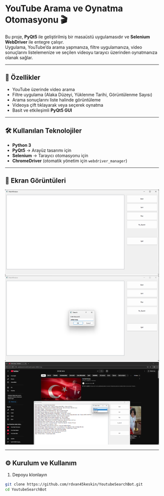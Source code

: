 # YouTube Arama ve Oynatma Otomasyonu 🎬

Bu proje, **PyQt5** ile geliştirilmiş bir masaüstü uygulamasıdır ve **Selenium WebDriver** ile entegre çalışır.  
Uygulama, YouTube’da arama yapmanıza, filtre uygulamanıza, video sonuçlarını listelemenize ve seçilen videoyu tarayıcı üzerinden oynatmanıza olanak sağlar.

---

## 🚀 Özellikler
- YouTube üzerinde video arama
- Filtre uygulama (Alaka Düzeyi, Yüklenme Tarihi, Görüntülenme Sayısı)
- Arama sonuçlarını liste halinde görüntüleme
- Videoya çift tıklayarak veya seçerek oynatma
- Basit ve etkileşimli **PyQt5 GUI**

---

## 🛠️ Kullanılan Teknolojiler
- **Python 3**
- **PyQt5** → Arayüz tasarımı için
- **Selenium** → Tarayıcı otomasyonu için
- **ChromeDriver** (otomatik yönetim için `webdriver_manager`)

---

## 📸 Ekran Görüntüleri

![Ana Pencere](images/Screenshot_1.png)
![Arama Kısmı](images/Screenshot_2.png)
![Arama Sonuçları ve Filtreler](images/Screenshot_3.png)


---

## ⚙️ Kurulum ve Kullanım

1. Depoyu klonlayın
```bash
git clone https://github.com/rdvan45keskin/YoutubeSearchBot.git
cd YoutubeSearchBot

